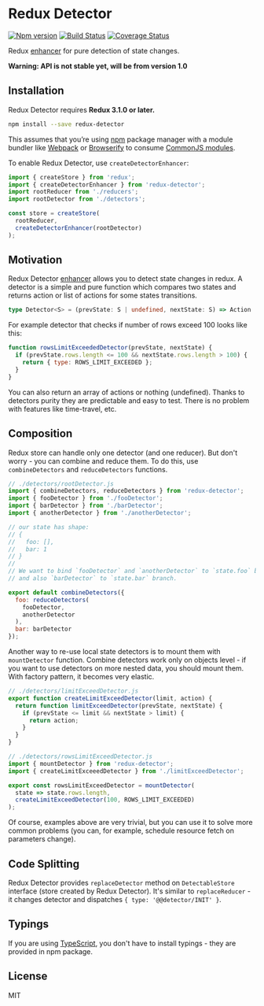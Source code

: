 # Redux Detector
[![Npm version](https://img.shields.io/npm/v/redux-detector.svg?style=flat-square)](https://www.npmjs.com/package/redux-detector)
[![Build Status](https://travis-ci.org/piotr-oles/redux-detector.svg?branch=master)](https://travis-ci.org/piotr-oles/redux-detector)
[![Coverage Status](https://coveralls.io/repos/github/piotr-oles/redux-detector/badge.svg?branch=master)](https://coveralls.io/github/piotr-oles/redux-detector?branch=master)

Redux [enhancer](http://redux.js.org/docs/api/createStore.html) for pure detection of state changes.
 
**Warning: API is not stable yet, will be from version 1.0**

## Installation ##
Redux Detector requires **Redux 3.1.0 or later.**
```sh
npm install --save redux-detector
```
This assumes that you’re using [npm](http://npmjs.com/) package manager with a module bundler like 
[Webpack](http://webpack.github.io/) or [Browserify](http://browserify.org/) to consume 
[CommonJS modules](http://webpack.github.io/docs/commonjs.html).

To enable Redux Detector, use `createDetectorEnhancer`:
```js
import { createStore } from 'redux';
import { createDetectorEnhancer } from 'redux-detector';
import rootReducer from './reducers';
import rootDetector from './detectors';

const store = createStore(
  rootReducer,
  createDetectorEnhancer(rootDetector)
);
```

## Motivation ##
Redux Detector [enhancer](http://redux.js.org/docs/api/createStore.html) allows you to detect state changes in redux. 
A detector is a simple and pure function which compares two states and returns action or list of actions for some states transitions.
```typescript
type Detector<S> = (prevState: S | undefined, nextState: S) => Action | Action[] | void;
```

For example detector that checks if number of rows exceed 100 looks like this:
```js
function rowsLimitExceededDetector(prevState, nextState) {
  if (prevState.rows.length <= 100 && nextState.rows.length > 100) {
    return { type: ROWS_LIMIT_EXCEEDED };
  }
}
```
You can also return an array of actions or nothing (undefined).
Thanks to detectors purity they are predictable and easy to test. There is no problem with features like time-travel, etc.

## Composition ##
Redux store can handle only one detector (and one reducer). But don't worry - you can combine and reduce them. To do this, use 
`combineDetectors` and `reduceDetectors` functions.
```js
// ./detectors/rootDetector.js
import { combineDetectors, reduceDetectors } from 'redux-detector';
import { fooDetector } from './fooDetector';
import { barDetector } from './barDetector';
import { anotherDetector } from './anotherDetector';

// our state has shape:
// {
//   foo: [],
//   bar: 1
// }
//
// We want to bind `fooDetector` and `anotherDetector` to `state.foo` branch (they should run in sequence)
// and also `barDetector` to `state.bar` branch.

export default combineDetectors({
  foo: reduceDetectors(
    fooDetector,
    anotherDetector
  ),
  bar: barDetector
});
```

Another way to re-use local state detectors is to mount them with `mountDetector` function. Combine detectors work only on objects level - 
if you want to use detectors on more nested data, you should mount them. With factory pattern, it becomes very elastic.
```js
// ./detectors/limitExceedDetector.js
export function createLimitExceedDetector(limit, action) {
  return function limitExceedDetector(prevState, nextState) {
    if (prevState <= limit && nextState > limit) {
      return action;
    }
  }
}

// ./detectors/rowsLimitExceedDetector.js
import { mountDetector } from 'redux-detector';
import { createLimitExceeedDetector } from './limitExceedDetector';

export const rowsLimitExceedDetector = mountDetector(
  state => state.rows.length,
  createLimitExceedDetector(100, ROWS_LIMIT_EXCEEDED)
);
```
Of course, examples above are very trivial, but you can use it to solve more common problems 
(you can, for example, schedule resource fetch on parameters change).

## Code Splitting ##
Redux Detector provides `replaceDetector` method on `DetectableStore` interface (store created by Redux Detector). It's similar to
`replaceReducer` - it changes detector and dispatches `{ type: '@@detector/INIT' }`.

## Typings ##
If you are using [TypeScript](https://www.typescriptlang.org/), you don't have to install typings - they are provided in npm package.

## License ##
MIT
